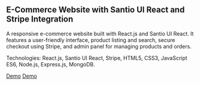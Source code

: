 ## E-Commerce Website with Santio UI React and Stripe Integration

A responsive e-commerce website built with React.js and Santio UI React. It features a user-friendly interface, product listing and search, secure checkout using Stripe, and admin panel for managing products and orders.

Technologies: React.js, Santio UI React, Stripe, HTML5, CSS3, JavaScript ES6, Node.js, Express.js, MongoDB.



[Demo]((https://magical-melba-799351.netlify.app/)) 
[Demo]([https://example.com](https://magical-melba-799351.netlify.app/)https://magical-melba-799351.netlify.app/)
